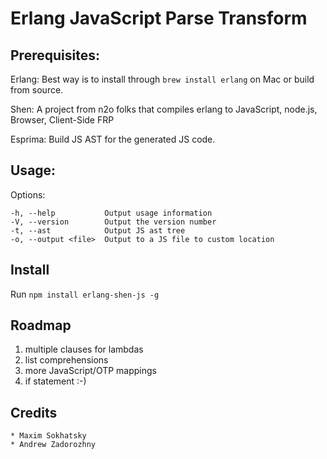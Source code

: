 Erlang JavaScript Parse Transform
=================================

Prerequisites:
---------

Erlang: Best way is to install through `brew install erlang` on Mac or build from source. 

Shen: A project from n2o folks that compiles erlang to JavaScript, node.js, Browser, Client-Side FRP

Esprima: Build JS AST for the generated JS code.


Usage:
---------

  Options:

    -h, --help           Output usage information
    -V, --version        Output the version number
    -t, --ast            Output JS ast tree
    -o, --output <file>  Output to a JS file to custom location


Install
---------

Run `npm install erlang-shen-js -g`


Roadmap
-------

1. multiple clauses for lambdas
2. list comprehensions
3. more JavaScript/OTP mappings
4. if statement :-)


Credits
-------

    * Maxim Sokhatsky
    * Andrew Zadorozhny